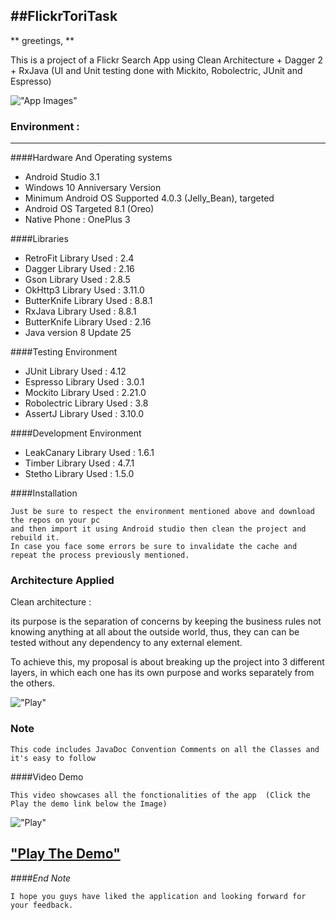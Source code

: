 ##FlickrToriTask
----------

** greetings, ** 

This is a project of a Flickr Search App using Clean Architecture + Dagger 2 + RxJava (UI and Unit testing done with Mickito, Robolectric, JUnit and Espresso) 

!["App Images"](https://lh3.googleusercontent.com/_SaPWeDn-nSR1XPW2AQUEiJrFlzcbi4mWy46maZkAeXbcGks-l-srtdTdYIo581ZkGQpRVTq686ZEAr7M1ZIvh6nc64G8PwNw0PuPkXy683HW6I0fB8Db5mTOEcq0FG38hYYWw49-8-0e3v6cwgP89iBF5-yZ4irkQeBsUzugwYFeIqEsSsBIoAKU4MwQ-CCqFkwtJfrTdetjr4bi3nXG_bXsesabhaq5FLmtVFi-xJkytRk6B99HZY3vd7fLkeHfRa_d6Z89TKcH4rpRs-ESsEz-acqbiNZ8hObwW6l_MWXDC2FvTrO-Q1eVIRq8Q2upc-XtkN3NBYtNwwFB7gJFb4XlUwagL9dnqqxQp7Nw_3YSdUS7CVzQiE8RC4mkilhi57-NvQE0xFs3xnAmT3dQ7l6y5IEQ4Q99RdqGKmHTjhaH4TmiycuenKgFvX-DjXRIm9weT2BZNg4C5KaCMfIimm-Y8n6Abe-EuMXF5BnjnDHSA-xKuK30bJ6OduzdcL97wx4ED9pnZ0XgihE0Xm-YPp3Wag_-QK_vAMMb9P6CJoQlfLLvAuACNjBLbtXwH9RcJYJuHBRg37qInSn6puv7B2gryNsitwbPviAN5nN=w1064-h528-no) 
    
### Environment :
----------
####Hardware And Operating systems
* Android Studio 3.1
* Windows 10 Anniversary Version
* Minimum Android OS Supported 4.0.3 (Jelly_Bean), targeted 
* Android OS Targeted 8.1 (Oreo)
* Native Phone : OnePlus 3

####Libraries

* RetroFit Library Used : 2.4 
* Dagger Library Used : 2.16 
* Gson Library Used : 2.8.5 
* OkHttp3 Library Used : 3.11.0 
* ButterKnife Library Used : 8.8.1
* RxJava Library Used : 8.8.1
* ButterKnife Library Used :  2.16
* Java version 8 Update 25

####Testing Environment

* JUnit Library Used : 4.12
* Espresso Library Used : 3.0.1
* Mockito Library Used : 2.21.0
* Robolectric Library Used : 3.8
* AssertJ Library Used : 3.10.0

####Development Environment

* LeakCanary Library Used : 1.6.1
* Timber Library Used : 4.7.1
* Stetho Library Used : 1.5.0


####Installation  

	Just be sure to respect the environment mentioned above and download the repos on your pc    
    and then import it using Android studio then clean the project and rebuild it.   
    In case you face some errors be sure to invalidate the cache and repeat the process previously mentioned.  
### Architecture Applied 

Clean architecture :

its purpose is the separation of concerns by keeping the business rules not knowing anything at all about the outside world, thus, they can can be tested without any dependency to any external element.

To achieve this, my proposal is about breaking up the project into 3 different layers, in which each one has its own purpose and works separately from the others.

!["Play"](https://raw.githubusercontent.com/bufferapp/android-clean-architecture-boilerplate/master/art/architecture.png) 
    
### Note
    This code includes JavaDoc Convention Comments on all the Classes and it's easy to follow
    
####Video Demo  


	This video showcases all the fonctionalities of the app  (Click the Play the demo link below the Image)

!["Play"](https://i.ytimg.com/vi/CVXp3ZgUIr8/maxresdefault.jpg) 

["Play The Demo"]( https://youtu.be/k4mdyPxnFAQ)
------------------------------
    
    
*####End Note*  

    I hope you guys have liked the application and looking forward for your feedback. 
